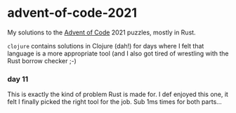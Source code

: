 # advent-of-code-2021

My solutions to the [Advent of Code](https://adventofcode.com/) 2021 puzzles, mostly in Rust.

`clojure` contains solutions in Clojure (dah!) for days where I felt that language is a more appropriate tool
(and I also got tired of wrestling with the Rust borrow checker ;-)

### day 11

This is exactly the kind of problem Rust is made for. I def enjoyed this one, it felt I finally picked the right tool 
for the job. Sub 1ms times for both parts...